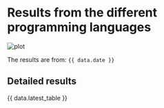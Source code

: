 # Results from the different programming languages

![plot](./assets/latest/combined_results.png "Speed comparison of programming languages")

The results are from: `{{ data.date }}`

## Detailed results

{{ data.latest_table }}
